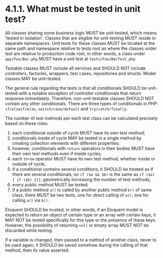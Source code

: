 # 4.1.1. What must be tested in unit test?

All classes sharing some business logic MUST be unit-tested, which means 'tested in isolation'.
Classes that are eligible for unit-testing MUST reside in separate namespaces.
Unit tests for these classes MUST be located at the same path and namespace relative to
tests root as where the classes under test are relative to production code root,
in other words, a class under `app/Foo/Bar.php` MUST have a unit test at `tests/Foo/BarTest.php`.

Testable classes MUST include all services and SHOULD NOT include controllers, factories,
wrappers, test cases, repositories and structs. Model classes MAY be unit-tested.

The general rule regarding the tests is that all conditionals SHOULD be unit-tested
with a notable exception of controller conditionals that return response immediately.
Therefore, non-unit-testable classes SHOULD NOT contain any other conditionals. There are
three types of conditionals in PHP: `if/elseif/else`, `switch/case/default` and 
`try/catch/finally`.

The number of test methods per each test class can be calculated precisely based on
these rules:

1) each conditional outside of cycle MUST have its own test method;
2) conditionals inside of cycle MAY be tested in a single method by creating collection
elements with different properties;
3) however, conditionals with `return` operators in their bodies MUST have their own
test methods even if inside cycles;
4) each `throw` operator MUST have its own test method, whether inside or outside of cycle;
5) if a conditional contains several conditions, it SHOULD be treated as if there are several
conditionals, so `if ($a && $b)` is the same as `if ($a) { if ($b) {}}`, geometrically increasing
the number of test methods;
6) every public method MUST be tested;
7) if a public method `a()` is called by another public method `b()` of same class, there MUST
be two tests, one for direct calling of `a()`, one for calling `a()` via `b()`.

Eloquent SHOULD be trusted, in other words, if an Eloquent model is expected to return
an object of certain type or an array with certain keys, it MAY NOT be tested
specifically for this type or the presence of these keys. However, the possibility of 
returning `null` or empty array MUST NOT be discarded while testing.

If a variable is changed, then passed to a method of another class, never to be used again, 
it SHOULD be saved somehow during the calling of that method, then its value asserted.
